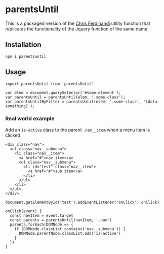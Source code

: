 # parentsUntil
This is a packaged version of the [Chris Ferdinandi](https://gomakethings.com) utility function that replicates the functionality of the Jquery function of the same name.

## Installation
```
npm i parentsuntil
```

## Usage
```
import parentsUntil from 'parentsUntil'

var elem = document.querySelector('#some-element');
var parentsUntil = parentsUntil(elem, '.some-class');
var parentsUntilByFilter = parentsUntil(elem, '.some-class', '[data-something]');
```

### Real world example
Add an `is-active` class to the parent `.nav__item` when a menu item is clicked

```
<div class="nav">
  <ul class="nav__submenu">
    <li class="nav__item">
      <a href="#">nav item</a>
      <ul class="nav__submenu">
        <li id="test" class="nav__item">
          <a href="#">sub item</a>
        </li>
      </ul>
    </li>
  </ul>
</div>

document.getElementById('test').addEventListener('onClick', onClick)

onClick(event) {
  const navItem = event.target
  const parents = parentsUntil(navItem, '.nav')
  parents.forEach(DOMNode => {
    if (DOMNode.classList.contains('nav__submenu')) {
      DOMNode.parentNode.classList.add('is-active')
    }
  })
}
```